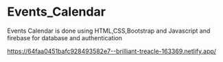 # Events_Calendar
Events Calendar is done using HTML,CSS,Bootstrap and Javascript and firebase for database and authentication

https://64faa0451bafc928493582e7--brilliant-treacle-163369.netlify.app/
